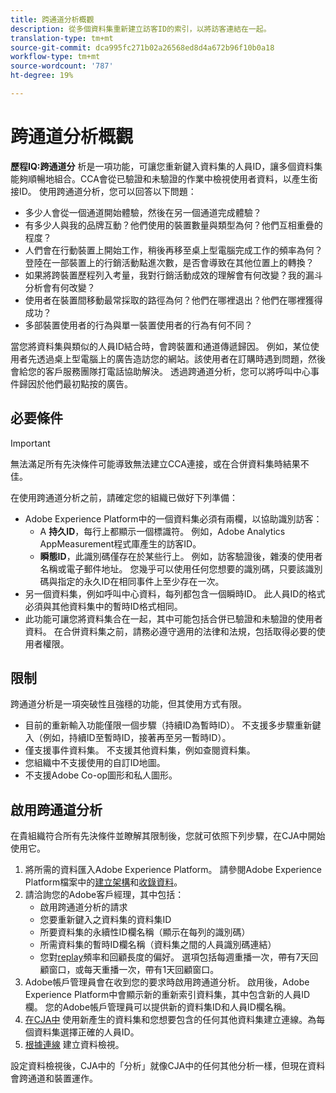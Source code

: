 ```yaml
---
title: 跨通道分析概觀
description: 從多個資料集重新建立訪客ID的索引，以將訪客連結在一起。
translation-type: tm+mt
source-git-commit: dca995fc271b02a26568ed8d4a672b96f10b0a18
workflow-type: tm+mt
source-wordcount: '787'
ht-degree: 19%

---
```



# 跨通道分析概觀

**歷程IQ:跨通道分** 析是一項功能，可讓您重新鍵入資料集的人員ID，讓多個資料集能夠順暢地組合。CCA會從已驗證和未驗證的作業中檢視使用者資料，以產生銜接ID。 使用跨通道分析，您可以回答以下問題：

* 多少人會從一個通道開始體驗，然後在另一個通道完成體驗？
* 有多少人與我的品牌互動？他們使用的裝置數量與類型為何？他們互相重疊的程度？
* 人們會在行動裝置上開始工作，稍後再移至桌上型電腦完成工作的頻率為何？登陸在一部裝置上的行銷活動點進次數，是否會導致在其他位置上的轉換？
* 如果將跨裝置歷程列入考量，我對行銷活動成效的理解會有何改變？我的漏斗分析會有何改變？
* 使用者在裝置間移動最常採取的路徑為何？他們在哪裡退出？他們在哪裡獲得成功？
* 多部裝置使用者的行為與單一裝置使用者的行為有何不同？

當您將資料集與類似的人員ID結合時，會跨裝置和通道傳遞歸因。 例如，某位使用者先透過桌上型電腦上的廣告造訪您的網站。該使用者在訂購時遇到問題，然後會給您的客戶服務團隊打電話協助解決。 透過跨通道分析，您可以將呼叫中心事件歸因於他們最初點按的廣告。

## 必要條件

>[!IMPORTANT]
>
>無法滿足所有先決條件可能導致無法建立CCA連接，或在合併資料集時結果不佳。

在使用跨通道分析之前，請確定您的組織已做好下列準備：

* Adobe Experience Platform中的一個資料集必須有兩欄，以協助識別訪客：
   * A **持久ID**，每行上都顯示一個標識符。 例如，Adobe Analytics AppMeasurement程式庫產生的訪客ID。
   * **瞬態ID**，此識別碼僅存在於某些行上。 例如，訪客驗證後，雜湊的使用者名稱或電子郵件地址。 您幾乎可以使用任何您想要的識別碼，只要該識別碼與指定的永久ID在相同事件上至少存在一次。
* 另一個資料集，例如呼叫中心資料，每列都包含一個瞬時ID。 此人員ID的格式必須與其他資料集中的暫時ID格式相同。
* 此功能可讓您將資料集合在一起，其中可能包括合併已驗證和未驗證的使用者資料。 在合併資料集之前，請務必遵守適用的法律和法規，包括取得必要的使用者權限。

## 限制

跨通道分析是一項突破性且強穩的功能，但其使用方式有限。

* 目前的重新輸入功能僅限一個步驟（持續ID為暫時ID）。 不支援多步驟重新鍵入（例如，持續ID至暫時ID，接著再至另一暫時ID）。
* 僅支援事件資料集。 不支援其他資料集，例如查閱資料集。
* 您組織中不支援使用的自訂ID地圖。
* 不支援Adobe Co-op圖形和私人圖形。

## 啟用跨通道分析

在貴組織符合所有先決條件並瞭解其限制後，您就可依照下列步驟，在CJA中開始使用它。

1. 將所需的資料匯入Adobe Experience Platform。 請參閱Adobe Experience Platform檔案中的[建立架構](https://docs.adobe.com/content/help/zh-Hant/experience-platform/xdm/tutorials/create-schema-ui.html)和[收錄資料](https://docs.adobe.com/content/help/zh-Hant/experience-platform/ingestion/home.html)。
1. 請洽詢您的Adobe客戶經理，其中包括：
   * 啟用跨通道分析的請求
   * 您要重新鍵入之資料集的資料集ID
   * 所要資料集的永續性ID欄名稱（顯示在每列的識別碼）
   * 所需資料集的暫時ID欄名稱（資料集之間的人員識別碼連結）
   * 您對[replay](replay.md)頻率和回顧長度的偏好。 選項包括每週重播一次，帶有7天回顧窗口，或每天重播一次，帶有1天回顧窗口。
1. Adobe帳戶管理員會在收到您的要求時啟用跨通道分析。 啟用後，Adobe Experience Platform中會顯示新的重新索引資料集，其中包含新的人員ID欄。 您的Adobe帳戶管理員可以提供新的資料集ID和人員ID欄名稱。
1. [在CJA中](../create-connection.md) 使用新產生的資料集和您想要包含的任何其他資料集建立連線。為每個資料集選擇正確的人員ID。
1. [根據連線](/help/data-views/create-dataview.md) 建立資料檢視。

<!-- To do: Paragraph on backfill once product and marketing determine the best way forward. -->

設定資料檢視後，CJA中的「分析」就像CJA中的任何其他分析一樣，但現在資料會跨通道和裝置運作。
